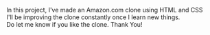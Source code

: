 In this project, I've made an Amazon.com clone using HTML and CSS
<br>
I'll be improving the clone constantly once I learn new things.
<br>
Do let me know if you like the clone. Thank You!
